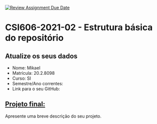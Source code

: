 [![Review Assignment Due Date](https://classroom.github.com/assets/deadline-readme-button-24ddc0f5d75046c5622901739e7c5dd533143b0c8e959d652212380cedb1ea36.svg)](https://classroom.github.com/a/OP3aNSDP)
# **CSI606-2021-02 - Estrutura básica do repositório**

## Atualize os seus dados

- Nome: Mikael
- Matrícula: 20.2.8098
- Curso: SI
- Semestre/Ano correntes:
- Link para o seu GitHub: 

## [Projeto final:](./Projeto/README.md)

Apresente uma breve descrição do seu projeto.
